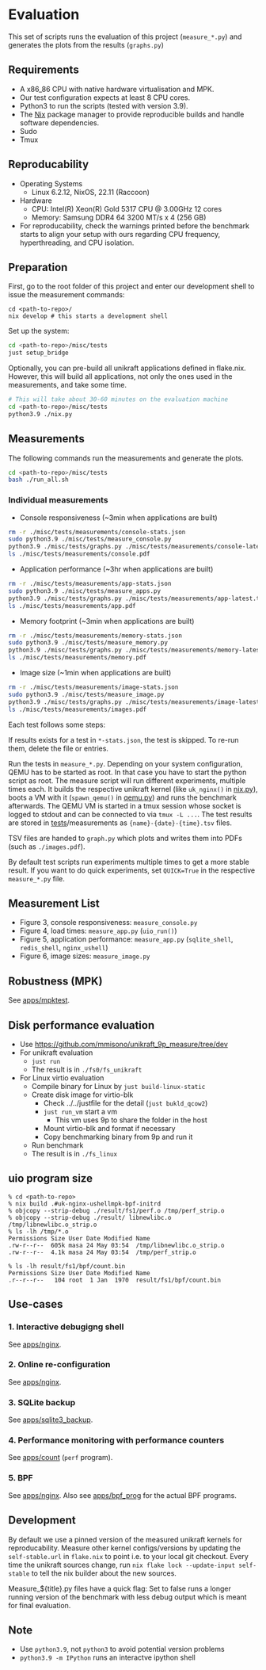 # Evaluation

This set of scripts runs the evaluation of this project (`measure_*.py`) and generates the plots from the results (`graphs.py`)

## Requirements

- A x86_86 CPU with native hardware virtualisation and MPK.
- Our test configuration expects at least 8 CPU cores.
- Python3 to run the scripts (tested with version 3.9).
- The [Nix](https://nixos.org/download.html) package manager to provide reproducible builds and handle software dependencies.
- Sudo
- Tmux

## Reproducability

- Operating Systems
    - Linux 6.2.12, NixOS, 22.11 (Raccoon)
- Hardware
    - CPU: Intel(R) Xeon(R) Gold 5317 CPU @ 3.00GHz 12 cores
    - Memory: Samsung DDR4 64 3200 MT/s x 4 (256 GB)
- For reproducability, check the warnings printed before the benchmark starts to align your setup with ours regarding CPU frequency, hyperthreading, and CPU isolation.

## Preparation

First, go to the root folder of this project and enter our development shell to issue the measurement commands:

```
cd <path-to-repo>/
nix develop # this starts a development shell
```

Set up the system:

```bash
cd <path-to-repo>/misc/tests
just setup_bridge
```

Optionally, you can pre-build all unikraft applications defined in flake.nix.
However, this will build all applications, not only the ones used in the measurements, and take some time.
```bash
# This will take about 30-60 minutes on the evaluation machine
cd <path-to-repo>/misc/tests
python3.9 ./nix.py
```

## Measurements

The following commands run the measurements and generate the plots.

```bash
cd <path-to-repo>/misc/tests
bash ./run_all.sh
```

### Individual measurements

- Console responsiveness (~3min when applications are built)
```bash
rm -r ./misc/tests/measurements/console-stats.json
sudo python3.9 ./misc/tests/measure_console.py
python3.9 ./misc/tests/graphs.py ./misc/tests/measurements/console-latest.tsv
ls ./misc/tests/measurements/console.pdf
```

- Application performance (~3hr when applications are built)
```bash
rm -r ./misc/tests/measurements/app-stats.json
sudo python3.9 ./misc/tests/measure_apps.py
python3.9 ./misc/tests/graphs.py ./misc/tests/measurements/app-latest.tsv
ls ./misc/tests/measurements/app.pdf
```

- Memory footprint (~3min when applications are built)
```bash
rm -r ./misc/tests/measurements/memory-stats.json
sudo python3.9 ./misc/tests/measure_memory.py
python3.9 ./misc/tests/graphs.py ./misc/tests/measurements/memory-latest.tsv
ls ./misc/tests/measurements/memory.pdf
```

- Image size (~1min when applications are built)
```bash
rm -r ./misc/tests/measurements/image-stats.json
sudo python3.9 ./misc/tests/measure_image.py
python3.9 ./misc/tests/graphs.py ./misc/tests/measurements/image-latest.tsv
ls ./misc/tests/measurements/images.pdf
```

Each test follows some steps:

If results exists for a test in `*-stats.json`, the test is skipped. To re-run them, delete the file or entries.

Run the tests in `measure_*.py`.
Depending on your system configuration, QEMU has to be started as root.
In that case you have to start the python script as root.
The measure script will run different experiments, multiple times each.
It builds the respective unikraft kernel (like `uk_nginx()` in [nix.py](./nix.py)), boots a VM with it (`spawn_qemu()` in [qemu.py](./qemy.py)) and runs the benchmark afterwards.
The QEMU VM is started in a tmux session whose socket is logged to stdout and can be connected to via `tmux -L ...`.
The test results are stored in [tests](./.)/measurements as `{name}-{date}-{time}.tsv` files.

TSV files are handed to `graph.py` which plots and writes them into PDFs (such as `./images.pdf`).

By default test scripts run experiments multiple times to get a more stable result.
If you want to do quick experiments, set `QUICK=True` in the respective `measure_*.py` file.

## Measurement List

- Figure 3, console responsiveness: `measure_console.py`
- Figure 4, load times: `measure_app.py` (`uio_run()`)
- Figure 5, application performance: `measure_app.py` (`sqlite_shell`, `redis_shell`, `nginx_ushell`)
- Figure 6, image sizes: `measure_image.py`

## Robustness (MPK)
See [apps/mpktest](../../apps/mpktest).

## Disk performance evaluation
- Use https://github.com/mmisono/unikraft_9p_measure/tree/dev
- For unikraft evaluation
    - `just run`
    - The result is in `./fs0/fs_unikraft`
- For Linux virtio evaluation
    - Compile binary for Linux by `just build-linux-static`
    - Create disk image for virtio-blk
        - Check ../../justfile for the detail (`just bukld_qcow2`)
        - `just run_vm` start a vm
            - This vm uses 9p to share the folder in the host
        - Mount virtio-blk and format if necessary
        - Copy benchmarking binary from 9p and run it
    - Run benchmark
    - The result is in `./fs_linux`

## uio program size
```
% cd <path-to-repo>
% nix build .#uk-nginx-ushellmpk-bpf-initrd
% objcopy --strip-debug ./result/fs1/perf.o /tmp/perf_strip.o
% objcopy --strip-debug ./result/ libnewlibc.o /tmp/libnewlibc.o_strip.o
% ls -lh /tmp/*.o
Permissions Size User Date Modified Name
.rw-r--r--  605k masa 24 May 03:54  /tmp/libnewlibc.o_strip.o
.rw-r--r--  4.1k masa 24 May 03:54  /tmp/perf_strip.o

% ls -lh result/fs1/bpf/count.bin
Permissions Size User Date Modified Name
.r--r--r--   104 root  1 Jan  1970  result/fs1/bpf/count.bin
```

## Use-cases

### 1. Interactive debugigng shell
See [apps/nginx](../../apps/nginx).

### 2. Online re-configuration
See [apps/nginx](../../apps/nginx).

### 3. SQLite backup
See [apps/sqlite3_backup](../../apps/sqlite3_backup).

### 4. Performance monitoring with performance counters
See [apps/count](../../apps/count) (`perf` program).

### 5. BPF
See [apps/nginx](../../apps/nginx). Also see [apps/bpf_prog](../../apps/bpf_prog) for the actual BPF programs.

## Development

By default we use a pinned version of the measured unikraft kernels for reproducability.
Measure other kernel configs/versions by updating the `self-stable.url` in `flake.nix` to point i.e. to your local git checkout. Every time the unikraft sources change, run `nix flake lock --update-input self-stable` to tell the nix builder about the new sources.

Measure_${title}.py files have a quick flag: Set to false runs a longer running version of the benchmark with less debug output which is meant for final evaluation.

## Note
- Use `python3.9`, not `python3` to avoid potential version problems
- `python3.9 -m IPython` runs an interactve ipython shell

